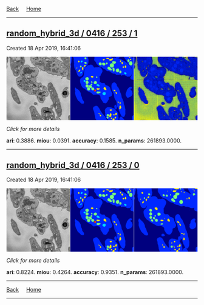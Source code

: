 
[Back](..)&nbsp;&nbsp;&nbsp;&nbsp;&nbsp;[Home](https://leapmanlab.github.io/snapshots)

---

<div class="summary"><a href="1"><h2>random_hybrid_3d / 0416 / 253 / 1</h2></a><p>Created 18 Apr 2019, 16:41:06
</p><a href="1"><img src="1/media/summary.png" align="center"></a><p>
<i>Click for more details</i>
</p></div>

**ari**: 0.3886. **miou**: 0.0391. **accuracy**: 0.1585. **n_params**: 261893.0000. 

---

<div class="summary"><a href="0"><h2>random_hybrid_3d / 0416 / 253 / 0</h2></a><p>Created 18 Apr 2019, 16:41:06
</p><a href="0"><img src="0/media/summary.png" align="center"></a><p>
<i>Click for more details</i>
</p></div>

**ari**: 0.8224. **miou**: 0.4264. **accuracy**: 0.9351. **n_params**: 261893.0000. 

---

[Back](..)&nbsp;&nbsp;&nbsp;&nbsp;&nbsp;[Home](https://leapmanlab.github.io/snapshots)

---